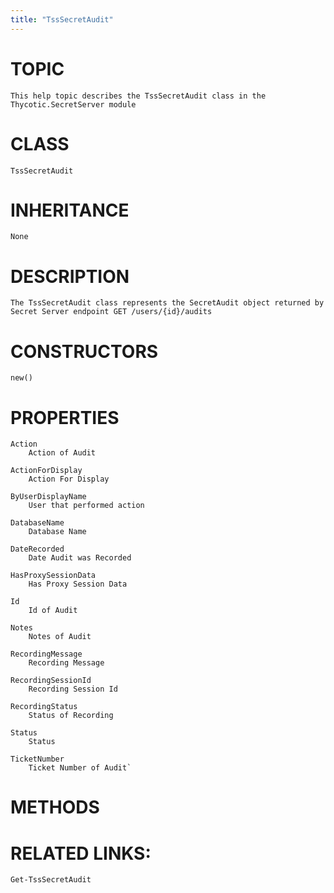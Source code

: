 ```yaml
---
title: "TssSecretAudit"
---
```


# TOPIC
    This help topic describes the TssSecretAudit class in the Thycotic.SecretServer module

# CLASS
    TssSecretAudit

# INHERITANCE
    None

# DESCRIPTION
    The TssSecretAudit class represents the SecretAudit object returned by Secret Server endpoint GET /users/{id}/audits

# CONSTRUCTORS
    new()

# PROPERTIES
    Action
        Action of Audit

    ActionForDisplay
        Action For Display

    ByUserDisplayName
        User that performed action

    DatabaseName
        Database Name

    DateRecorded
        Date Audit was Recorded

    HasProxySessionData
        Has Proxy Session Data

    Id
        Id of Audit

    Notes
        Notes of Audit

    RecordingMessage
        Recording Message

    RecordingSessionId
        Recording Session Id

    RecordingStatus
        Status of Recording

    Status
        Status

    TicketNumber
        Ticket Number of Audit`

# METHODS

# RELATED LINKS:
    Get-TssSecretAudit